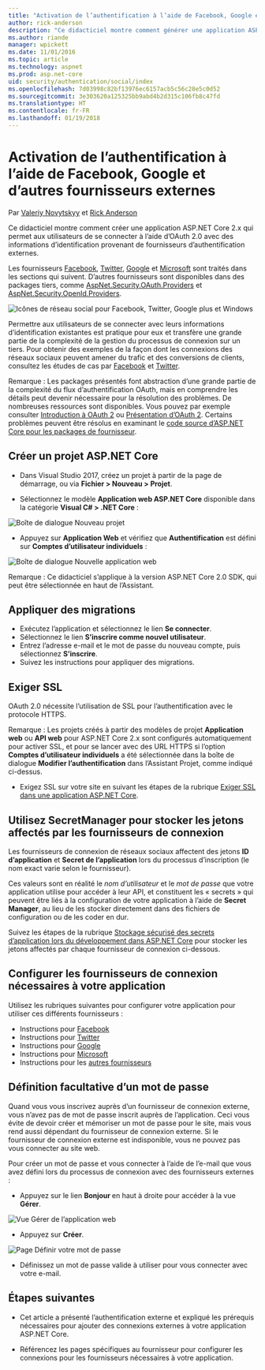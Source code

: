 ```yaml
---
title: "Activation de l’authentification à l’aide de Facebook, Google et d’autres fournisseurs externes"
author: rick-anderson
description: "Ce didacticiel montre comment générer une application ASP.NET Core 2.x à l’aide d’OAuth 2.0 avec des fournisseurs d’authentification externes."
ms.author: riande
manager: wpickett
ms.date: 11/01/2016
ms.topic: article
ms.technology: aspnet
ms.prod: asp.net-core
uid: security/authentication/social/index
ms.openlocfilehash: 7d03998c82bf13976ec6157acb5c56c28e5c0d52
ms.sourcegitcommit: 3e303620a125325bb9abd4b2d315c106fb8c47fd
ms.translationtype: HT
ms.contentlocale: fr-FR
ms.lasthandoff: 01/19/2018
---
```

# <a name="enabling-authentication-using-facebook-google-and-other-external-providers"></a>Activation de l’authentification à l’aide de Facebook, Google et d’autres fournisseurs externes

<a name="security-authentication-social-logins"></a>

Par [Valeriy Novytskyy](https://github.com/01binary) et [Rick Anderson](https://twitter.com/RickAndMSFT)

Ce didacticiel montre comment créer une application ASP.NET Core 2.x qui permet aux utilisateurs de se connecter à l’aide d’OAuth 2.0 avec des informations d’identification provenant de fournisseurs d’authentification externes.

Les fournisseurs [Facebook](facebook-logins.md), [Twitter](twitter-logins.md), [Google](google-logins.md) et [Microsoft](microsoft-logins.md) sont traités dans les sections qui suivent. D’autres fournisseurs sont disponibles dans des packages tiers, comme [AspNet.Security.OAuth.Providers](https://github.com/aspnet-contrib/AspNet.Security.OAuth.Providers) et [AspNet.Security.OpenId.Providers](https://github.com/aspnet-contrib/AspNet.Security.OpenId.Providers).

![Icônes de réseau social pour Facebook, Twitter, Google plus et Windows](index/_static/social.png)

Permettre aux utilisateurs de se connecter avec leurs informations d’identification existantes est pratique pour eux et transfère une grande partie de la complexité de la gestion du processus de connexion sur un tiers. Pour obtenir des exemples de la façon dont les connexions des réseaux sociaux peuvent amener du trafic et des conversions de clients, consultez les études de cas par [Facebook](https://www.facebook.com/unsupportedbrowser) et [Twitter](https://dev.twitter.com/resources/case-studies).

Remarque : Les packages présentés font abstraction d’une grande partie de la complexité du flux d’authentification OAuth, mais en comprendre les détails peut devenir nécessaire pour la résolution des problèmes. De nombreuses ressources sont disponibles. Vous pouvez par exemple consulter [Introduction à OAuth 2](https://www.digitalocean.com/community/tutorials/an-introduction-to-oauth-2) ou [Présentation d’OAuth 2](http://www.bubblecode.net/2016/01/22/understanding-oauth2/). Certains problèmes peuvent être résolus en examinant le [code source d’ASP.NET Core pour les packages de fournisseur](https://github.com/aspnet/Security/tree/dev/src).

## <a name="create-a-new-aspnet-core-project"></a>Créer un projet ASP.NET Core

* Dans Visual Studio 2017, créez un projet à partir de la page de démarrage, ou via **Fichier > Nouveau > Projet**.

* Sélectionnez le modèle **Application web ASP.NET Core** disponible dans la catégorie **Visual C# > .NET Core** :

![Boîte de dialogue Nouveau projet](index/_static/new-project.png)

* Appuyez sur **Application Web** et vérifiez que **Authentification** est défini sur **Comptes d’utilisateur individuels** :

![Boîte de dialogue Nouvelle application web](index/_static/select-project.png)

Remarque : Ce didacticiel s’applique à la version ASP.NET Core 2.0 SDK, qui peut être sélectionnée en haut de l’Assistant.

## <a name="apply-migrations"></a>Appliquer des migrations

* Exécutez l’application et sélectionnez le lien **Se connecter**.
* Sélectionnez le lien **S’inscrire comme nouvel utilisateur**.
* Entrez l’adresse e-mail et le mot de passe du nouveau compte, puis sélectionnez **S’inscrire**.
* Suivez les instructions pour appliquer des migrations.

## <a name="require-ssl"></a>Exiger SSL

OAuth 2.0 nécessite l’utilisation de SSL pour l’authentification avec le protocole HTTPS.

Remarque : Les projets créés à partir des modèles de projet **Application web** ou **API web** pour ASP.NET Core 2.x sont configurés automatiquement pour activer SSL, et pour se lancer avec des URL HTTPS si l’option **Comptes d’utilisateur individuels** a été sélectionnée dans la boîte de dialogue **Modifier l’authentification** dans l’Assistant Projet, comme indiqué ci-dessus.

* Exigez SSL sur votre site en suivant les étapes de la rubrique [Exiger SSL dans une application ASP.NET Core](xref:security/enforcing-ssl).

## <a name="use-secretmanager-to-store-tokens-assigned-by-login-providers"></a>Utilisez SecretManager pour stocker les jetons affectés par les fournisseurs de connexion

Les fournisseurs de connexion de réseaux sociaux affectent des jetons **ID d’application** et **Secret de l’application** lors du processus d’inscription (le nom exact varie selon le fournisseur).

Ces valeurs sont en réalité le *nom d’utilisateur* et le *mot de passe* que votre application utilise pour accéder à leur API, et constituent les « secrets » qui peuvent être liés à la configuration de votre application à l’aide de **Secret Manager**, au lieu de les stocker directement dans des fichiers de configuration ou de les coder en dur.

Suivez les étapes de la rubrique [Stockage sécurisé des secrets d’application lors du développement dans ASP.NET Core](xref:security/app-secrets) pour stocker les jetons affectés par chaque fournisseur de connexion ci-dessous.

## <a name="setup-login-providers-required-by-your-application"></a>Configurer les fournisseurs de connexion nécessaires à votre application

Utilisez les rubriques suivantes pour configurer votre application pour utiliser ces différents fournisseurs :

* Instructions pour [Facebook](facebook-logins.md)
* Instructions pour [Twitter](twitter-logins.md)
* Instructions pour [Google](google-logins.md)
* Instructions pour [Microsoft](microsoft-logins.md)
* Instructions pour les [autres fournisseurs](other-logins.md)

## <a name="optionally-set-password"></a>Définition facultative d’un mot de passe

Quand vous vous inscrivez auprès d’un fournisseur de connexion externe, vous n’avez pas de mot de passe inscrit auprès de l’application. Ceci vous évite de devoir créer et mémoriser un mot de passe pour le site, mais vous rend aussi dépendant du fournisseur de connexion externe. Si le fournisseur de connexion externe est indisponible, vous ne pouvez pas vous connecter au site web.

Pour créer un mot de passe et vous connecter à l’aide de l’e-mail que vous avez défini lors du processus de connexion avec des fournisseurs externes :

* Appuyez sur le lien **Bonjour <email alias>** en haut à droite pour accéder à la vue **Gérer**.

![Vue Gérer de l’application web](index/_static/pass1a.png)

* Appuyez sur **Créer**.

![Page Définir votre mot de passe](index/_static/pass2a.png)

* Définissez un mot de passe valide à utiliser pour vous connecter avec votre e-mail.

## <a name="next-steps"></a>Étapes suivantes

* Cet article a présenté l’authentification externe et expliqué les prérequis nécessaires pour ajouter des connexions externes à votre application ASP.NET Core.

* Référencez les pages spécifiques au fournisseur pour configurer les connexions pour les fournisseurs nécessaires à votre application.
